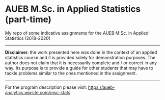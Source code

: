 # AUEB M.Sc. in Applied Statistics (part-time)
My repo of some indicative assignments for the AUEB M.Sc. in Applied Statistics (2018-2020)

----------

**Disclaimer**: the work presented here was done in the context of an applied statistics course and it is provided solely for demonstration purposes. The author does not claim that it is necessarily complete and / or correct in any way. Its purpose is to provide a guide for other students that may have to tackle problems similar to the ones mentioned in the assignment.

----------

For the program description please visit:
https://aueb-analytics.wixsite.com/msc-stats
